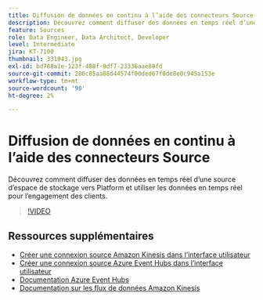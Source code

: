 ```yaml
---
title: Diffusion de données en continu à l’aide des connecteurs Source
description: Découvrez comment diffuser des données en temps réel d’une source d’espace de stockage vers Platform et utiliser les données en temps réel pour l’engagement des clients.
feature: Sources
role: Data Engineer, Data Architect, Developer
level: Intermediate
jira: KT-7100
thumbnail: 331943.jpg
exl-id: bd788a1e-123f-488f-8df7-23336aae88fd
source-git-commit: 286c85aa88d44574f00ded67f0de8e0c945a153e
workflow-type: tm+mt
source-wordcount: '90'
ht-degree: 2%

---
```


# Diffusion de données en continu à l’aide des connecteurs Source

Découvrez comment diffuser des données en temps réel d’une source d’espace de stockage vers Platform et utiliser les données en temps réel pour l’engagement des clients.


>[!VIDEO](https://video.tv.adobe.com/v/3410103?learn=on&enablevpops&captions=fre_fr)

## Ressources supplémentaires

* [Créer une connexion source Amazon Kinesis dans l’interface utilisateur](https://experienceleague.adobe.com/docs/experience-platform/sources/ui-tutorials/create/cloud-storage/kinesis.html?lang=fr)
* [Créer une connexion source Azure Event Hubs dans l’interface utilisateur](https://experienceleague.adobe.com/docs/experience-platform/sources/ui-tutorials/create/cloud-storage/eventhub.html?lang=fr)
* [Documentation Azure Event Hubs](https://docs.microsoft.com/en-us/azure/event-hubs/)
* [Documentation sur les flux de données Amazon Kinesis](https://docs.aws.amazon.com/kinesis/index.html)
